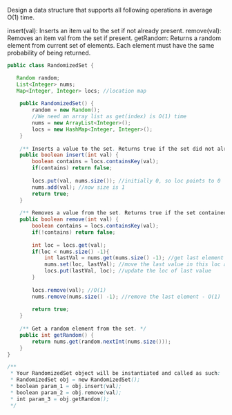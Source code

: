 Design a data structure that supports all following operations in average O(1) time.

insert(val): Inserts an item val to the set if not already present.
remove(val): Removes an item val from the set if present.
getRandom: Returns a random element from current set of elements. Each element must have the same probability of being returned.

```java
public class RandomizedSet {

   Random random;
   List<Integer> nums;
   Map<Integer, Integer> locs; //location map
   
    public RandomizedSet() {
        random = new Random();
        //We need an array list as get(index) is O(1) time
        nums = new ArrayList<Integer>();
        locs = new HashMap<Integer, Integer>();
    }
    
    /** Inserts a value to the set. Returns true if the set did not already contain the specified element. */
    public boolean insert(int val) {
        boolean contains = locs.containsKey(val);
        if(contains) return false;
        
        locs.put(val, nums.size()); //initially 0, so loc points to 0
        nums.add(val); //now size is 1
        return true;
    }
    
    /** Removes a value from the set. Returns true if the set contained the specified element. */
    public boolean remove(int val) {
        boolean contains = locs.containsKey(val);
        if(!contains) return false;
        
        int loc = locs.get(val);
        if(loc < nums.size() -1){
            int lastVal = nums.get(nums.size() -1); //get last element
            nums.set(loc, lastVal); //move the last value in this loc and later delete the last one  - O(1)
            locs.put(lastVal, loc); //update the loc of last value
        }
       
        locs.remove(val); //O(1)
        nums.remove(nums.size() -1); //remove the last element - O(1)
        
        return true;
    }
    
    /** Get a random element from the set. */
    public int getRandom() {
        return nums.get(random.nextInt(nums.size()));
    }
}

/**
 * Your RandomizedSet object will be instantiated and called as such:
 * RandomizedSet obj = new RandomizedSet();
 * boolean param_1 = obj.insert(val);
 * boolean param_2 = obj.remove(val);
 * int param_3 = obj.getRandom();
 */
```
